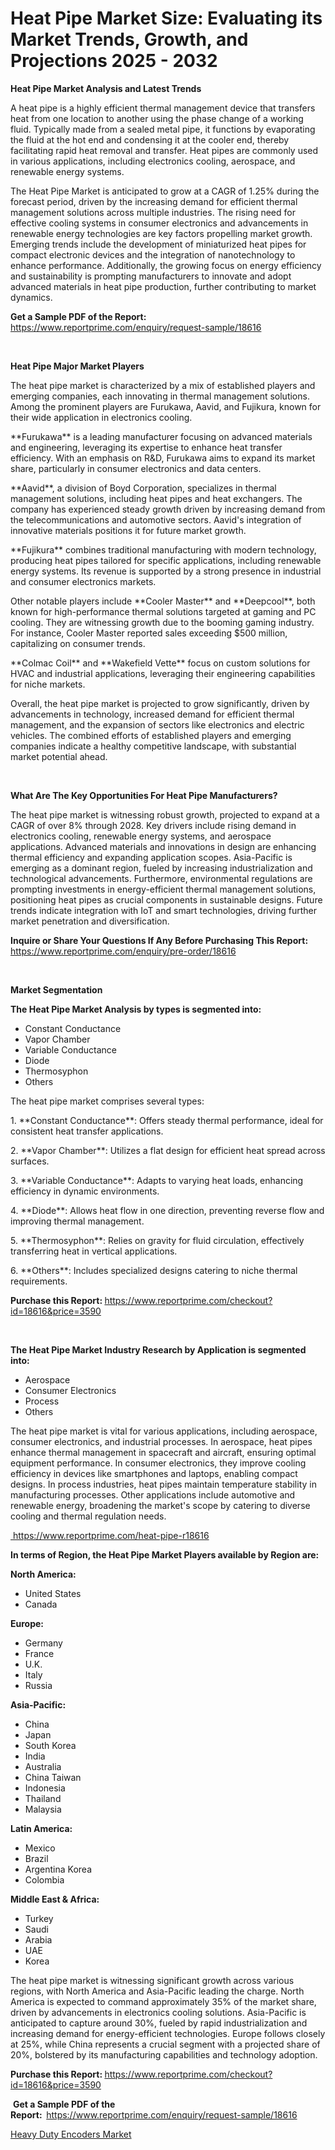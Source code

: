 <p><h1>Heat Pipe Market Size: Evaluating its Market Trends, Growth, and Projections 2025 - 2032</h1></p><p><strong>Heat Pipe Market Analysis and Latest Trends</strong></p>
<p><p>A heat pipe is a highly efficient thermal management device that transfers heat from one location to another using the phase change of a working fluid. Typically made from a sealed metal pipe, it functions by evaporating the fluid at the hot end and condensing it at the cooler end, thereby facilitating rapid heat removal and transfer. Heat pipes are commonly used in various applications, including electronics cooling, aerospace, and renewable energy systems.</p><p>The Heat Pipe Market is anticipated to grow at a CAGR of 1.25% during the forecast period, driven by the increasing demand for efficient thermal management solutions across multiple industries. The rising need for effective cooling systems in consumer electronics and advancements in renewable energy technologies are key factors propelling market growth. Emerging trends include the development of miniaturized heat pipes for compact electronic devices and the integration of nanotechnology to enhance performance. Additionally, the growing focus on energy efficiency and sustainability is prompting manufacturers to innovate and adopt advanced materials in heat pipe production, further contributing to market dynamics.</p></p>
<p><strong>Get a Sample PDF of the Report:&nbsp;</strong> <a href="https://www.reportprime.com/enquiry/request-sample/18616?utm_campaign=2889&utm_medium=2&utm_source=Github&utm_content=ia&utm_term=19032025&utm_id=heat-pipe">https://www.reportprime.com/enquiry/request-sample/18616</a></p>
<p>&nbsp;</p>
<p><strong>Heat Pipe Major Market Players</strong></p>
<p><p>The heat pipe market is characterized by a mix of established players and emerging companies, each innovating in thermal management solutions. Among the prominent players are Furukawa, Aavid, and Fujikura, known for their wide application in electronics cooling.</p><p>**Furukawa** is a leading manufacturer focusing on advanced materials and engineering, leveraging its expertise to enhance heat transfer efficiency. With an emphasis on R&D, Furukawa aims to expand its market share, particularly in consumer electronics and data centers.</p><p>**Aavid**, a division of Boyd Corporation, specializes in thermal management solutions, including heat pipes and heat exchangers. The company has experienced steady growth driven by increasing demand from the telecommunications and automotive sectors. Aavid's integration of innovative materials positions it for future market growth.</p><p>**Fujikura** combines traditional manufacturing with modern technology, producing heat pipes tailored for specific applications, including renewable energy systems. Its revenue is supported by a strong presence in industrial and consumer electronics markets.</p><p>Other notable players include **Cooler Master** and **Deepcool**, both known for high-performance thermal solutions targeted at gaming and PC cooling. They are witnessing growth due to the booming gaming industry. For instance, Cooler Master reported sales exceeding $500 million, capitalizing on consumer trends.</p><p>**Colmac Coil** and **Wakefield Vette** focus on custom solutions for HVAC and industrial applications, leveraging their engineering capabilities for niche markets.</p><p>Overall, the heat pipe market is projected to grow significantly, driven by advancements in technology, increased demand for efficient thermal management, and the expansion of sectors like electronics and electric vehicles. The combined efforts of established players and emerging companies indicate a healthy competitive landscape, with substantial market potential ahead.</p></p>
<p>&nbsp;</p>
<p><strong>What Are The Key Opportunities For Heat Pipe Manufacturers?</strong></p>
<p><p>The heat pipe market is witnessing robust growth, projected to expand at a CAGR of over 8% through 2028. Key drivers include rising demand in electronics cooling, renewable energy systems, and aerospace applications. Advanced materials and innovations in design are enhancing thermal efficiency and expanding application scopes. Asia-Pacific is emerging as a dominant region, fueled by increasing industrialization and technological advancements. Furthermore, environmental regulations are prompting investments in energy-efficient thermal management solutions, positioning heat pipes as crucial components in sustainable designs. Future trends indicate integration with IoT and smart technologies, driving further market penetration and diversification.</p></p>
<p><strong>Inquire or Share Your Questions If Any Before Purchasing This Report:</strong> <a href="https://www.reportprime.com/enquiry/pre-order/18616?utm_campaign=2889&utm_medium=2&utm_source=Github&utm_content=ia&utm_term=19032025&utm_id=heat-pipe">https://www.reportprime.com/enquiry/pre-order/18616</a></p>
<p>&nbsp;</p>
<p><strong>Market Segmentation</strong></p>
<p><strong>The Heat Pipe Market Analysis by types is segmented into:</strong></p>
<p><ul><li>Constant Conductance</li><li>Vapor Chamber</li><li>Variable Conductance</li><li>Diode</li><li>Thermosyphon</li><li>Others</li></ul></p>
<p><p>The heat pipe market comprises several types: </p><p>1. **Constant Conductance**: Offers steady thermal performance, ideal for consistent heat transfer applications.</p><p>2. **Vapor Chamber**: Utilizes a flat design for efficient heat spread across surfaces.</p><p>3. **Variable Conductance**: Adapts to varying heat loads, enhancing efficiency in dynamic environments.</p><p>4. **Diode**: Allows heat flow in one direction, preventing reverse flow and improving thermal management.</p><p>5. **Thermosyphon**: Relies on gravity for fluid circulation, effectively transferring heat in vertical applications.</p><p>6. **Others**: Includes specialized designs catering to niche thermal requirements.</p></p>
<p><strong>Purchase this Report:&nbsp;</strong><a href="https://www.reportprime.com/checkout?id=18616&price=3590&utm_campaign=2889&utm_medium=2&utm_source=Github&utm_content=ia&utm_term=19032025&utm_id=heat-pipe">https://www.reportprime.com/checkout?id=18616&price=3590</a></p>
<p>&nbsp;</p>
<p><strong>The Heat Pipe Market Industry Research by Application is segmented into:</strong></p>
<p><ul><li>Aerospace</li><li>Consumer Electronics</li><li>Process</li><li>Others</li></ul></p>
<p><p>The heat pipe market is vital for various applications, including aerospace, consumer electronics, and industrial processes. In aerospace, heat pipes enhance thermal management in spacecraft and aircraft, ensuring optimal equipment performance. In consumer electronics, they improve cooling efficiency in devices like smartphones and laptops, enabling compact designs. In process industries, heat pipes maintain temperature stability in manufacturing processes. Other applications include automotive and renewable energy, broadening the market's scope by catering to diverse cooling and thermal regulation needs.</p></p>
<p><a href="https://www.reportprime.com/heat-pipe-r18616?utm_campaign=2889&utm_medium=2&utm_source=Github&utm_content=ia&utm_term=19032025&utm_id=heat-pipe">&nbsp;https://www.reportprime.com/heat-pipe-r18616</a></p>
<p><strong>In terms of Region, the Heat Pipe Market Players available by Region are:</strong></p>
<p>
    <p> <strong> North America: </strong>
        <ul>
            <li>United States</li>
            <li>Canada</li>
        </ul>
        </p> 
    <p> <strong> Europe: </strong>
        <ul>
            <li>Germany</li>
            <li>France</li>
            <li>U.K.</li>
            <li>Italy</li>
            <li>Russia</li>
        </ul>
        </p> 
    <p> <strong> Asia-Pacific: </strong>
        <ul>
            <li>China</li>
            <li>Japan</li>
            <li>South Korea</li>
            <li>India</li>
            <li>Australia</li>
            <li>China Taiwan</li>
            <li>Indonesia</li>
            <li>Thailand</li>
            <li>Malaysia</li>
        </ul>
        </p> 
    <p> <strong> Latin America: </strong>
        <ul>
            <li>Mexico</li>
            <li>Brazil</li>
            <li>Argentina Korea</li>
            <li>Colombia</li>
        </ul>
        </p> 
    <p> <strong> Middle East & Africa: </strong>
        <ul>
            <li>Turkey</li>
            <li>Saudi</li>
            <li>Arabia</li>
            <li>UAE</li>
            <li>Korea</li>
        </ul>
    </p>
    </p>
<p><p>The heat pipe market is witnessing significant growth across various regions, with North America and Asia-Pacific leading the charge. North America is expected to command approximately 35% of the market share, driven by advancements in electronics cooling solutions. Asia-Pacific is anticipated to capture around 30%, fueled by rapid industrialization and increasing demand for energy-efficient technologies. Europe follows closely at 25%, while China represents a crucial segment with a projected share of 20%, bolstered by its manufacturing capabilities and technology adoption.</p></p>
<p><strong>Purchase this Report: </strong><a href="https://www.reportprime.com/checkout?id=18616&price=3590&utm_campaign=2889&utm_medium=2&utm_source=Github&utm_content=ia&utm_term=19032025&utm_id=heat-pipe">https://www.reportprime.com/checkout?id=18616&price=3590</a></p>
<p>&nbsp;<strong>Get a Sample PDF of the Report:&nbsp;&nbsp;</strong><a href="https://www.reportprime.com/enquiry/request-sample/18616?utm_campaign=2889&utm_medium=2&utm_source=Github&utm_content=ia&utm_term=19032025&utm_id=heat-pipe">https://www.reportprime.com/enquiry/request-sample/18616</a></p>
<p><strong></strong></p>
<p><p><a href="https://github.com/sahoolipko6f/Market-Research-Report-List-1/blob/main/heavy-duty-encoders-market.md?utm_campaign=2889&utm_medium=2&utm_source=Github&utm_content=ia&utm_term=19032025&utm_id=heat-pipe">Heavy Duty Encoders Market</a></p></p>